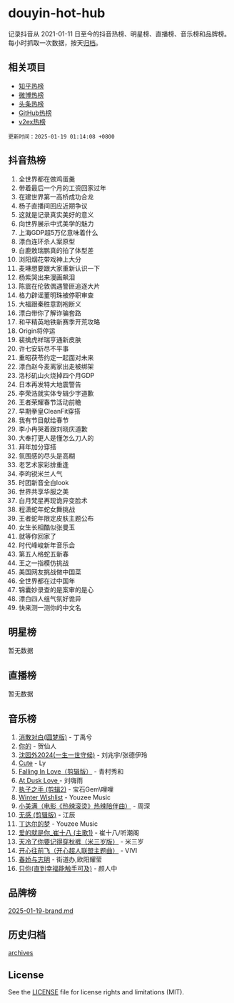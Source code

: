 # douyin-hot-hub

记录抖音从 2021-01-11 日至今的抖音热榜、明星榜、直播榜、音乐榜和品牌榜。每小时抓取一次数据，按天[归档](archives)。

## 相关项目

- [知乎热榜](https://github.com/lonnyzhang423/zhihu-hot-hub)
- [微博热榜](https://github.com/lonnyzhang423/weibo-hot-hub)
- [头条热榜](https://github.com/lonnyzhang423/toutiao-hot-hub)
- [GitHub热榜](https://github.com/lonnyzhang423/github-hot-hub)
- [v2ex热榜](https://github.com/lonnyzhang423/v2ex-hot-hub)


`更新时间：2025-01-19 01:14:08 +0800`

## 抖音热榜

1. 全世界都在做鸡蛋羹
1. 带着最后一个月的工资回家过年
1. 在建世界第一高桥成功合龙
1. 杨子直播间回应近期争议
1. 这就是记录真实美好的意义
1. 向世界展示中式美学的魅力
1. 上海GDP超5万亿意味着什么
1. 漂白连环杀人案原型
1. 白鹿敖瑞鹏真的拍了体型差
1. 浏阳烟花带戏神上大分
1. 麦琳想要跟大家重新认识一下
1. 杨紫哭出来漫画飙泪
1. 陈震在伦敦偶遇警匪追逐大片
1. 格力辟谣董明珠被停职审查
1. 大福跟秦胜意割袍断义
1. 漂白带你了解诈骗套路
1. 和平精英地铁新赛季开荒攻略
1. Origin将停运
1. 裴擒虎祥瑞亨通新皮肤
1. 许七安斩尽不平事
1. 重昭茯苓约定一起面对未来
1. 漂白赵今麦离家出走被绑架
1. 洛杉矶山火烧掉四个月GDP
1. 日本再发特大地震警告
1. 李荣浩就实体专辑少字道歉
1. 王者荣耀春节活动前瞻
1. 早期拳皇CleanFit穿搭
1. 我有节目献给春节
1. 李小冉哭着跟刘晓庆道歉
1. 大奉打更人是懂怎么刀人的
1. 拜年加分穿搭
1. 氛围感的尽头是高糊
1. 老艺术家彩排重逢
1. 李昀锐米兰人气
1. 时团新音全白look
1. 世界共享华服之美
1. 白月梵星再现诡异变脸术
1. 程潇蛇年蛇女舞挑战
1. 王者蛇年限定皮肤主题公布
1. 女生长相酷似张曼玉
1. 就等你回家了
1. 时代峰峻新年音乐会
1. 第五人格蛇五新春
1. 王之一指模仿挑战
1. 美国网友挑战做中国菜
1. 全世界都在过中国年
1. 锦囊妙录查的是案审的是心
1. 漂白四人组气氛好诡异
1. 快来测一测你的中文名

## 明星榜

暂无数据

## 直播榜

暂无数据

## 音乐榜

1. [消散对白(圆梦版)](https://sf5-hl-cdn-tos.douyinstatic.com/obj/tos-cn-ve-2774/og4jB5I5IizzoZVAAAzWgBMAsMDWoArfwBOiFs) - 丁禹兮
1. [你的](https://sf5-hl-cdn-tos.douyinstatic.com/obj/tos-cn-ve-2774/oYuIeKf42jB7sEV6B2upMdpYAgfrQWj0FeRegh) - 贺仙人
1. [沈园外2024(一生一世守候)](https://sf3-cdn-tos.douyinstatic.com/obj/tos-cn-ve-2774/oAIYMHGCmKaYKFDd6FZBf9AfMfx1eErAAEJAFH) - 刘兆宇/张德伊玲
1. [Cute](https://sf5-hl-cdn-tos.douyinstatic.com/obj/tos-cn-ve-2774/o4IbIzHWKAAB4wsS5qMBRiiAlEBGTpQRNfFvuo) - Ly
1. [Falling In Love（剪辑版）](https://sf5-hl-cdn-tos.douyinstatic.com/obj/tos-cn-ve-2774/o8ajpA8zzgBPahbBIO8AcKGBLJezFCRd1wfP9f) - 青村秀和
1. [ At Dusk  Love ](https://sf5-hl-cdn-tos.douyinstatic.com/obj/tos-cn-ve-2774/o8CrpCf5CaYgI4ZrtQgMQAFEfuGqNnRSDQAPBc) - 刘嗨雨
1. [执子之手 (剪辑2)](https://sf5-hl-cdn-tos.douyinstatic.com/obj/tos-cn-ve-2774/oUoZLQjCc31XzqsBnBQUNgeKtYPBcgbFDwtfcu) - 宝石Gem\哩哩
1. [Winter Wishlist](https://sf5-hl-cdn-tos.douyinstatic.com/obj/tos-cn-ve-2774/oIIgUOeamCFCVAzxN6MFRLIBlLGpUqQxeeHrLE) - Youzee Music
1. [小美满（电影《热辣滚烫》热辣陪伴曲）](https://sf5-hl-cdn-tos.douyinstatic.com/obj/tos-cn-ve-2774/o0GAn2lSgfZIDUgtevCGDQYnFg4CwnrBaxbTZL) - 周深
1. [无感 (剪辑版)](https://sf6-cdn-tos.douyinstatic.com/obj/tos-cn-ve-2774/o0eIsUzJBDlQaQFC5OFlgbMEZC1TFYBftOBn6p) - 江辰
1. [丁达尔的梦](https://sf5-hl-cdn-tos.douyinstatic.com/obj/tos-cn-ve-2774/oMU3WirUZBVQkAC9ccG5P2IQirziZM2RTInUY) - Youzee Music
1. [爱的就是你_崔十八 (主歌1)](https://sf5-hl-cdn-tos.douyinstatic.com/obj/tos-cn-ve-2774/oI5BO5DhFZ6UTcNCnZaOCBLtZ7WIMQGfgnXf5E) - 崔十八/听潮阁
1. [天冷了你要记得穿秋裤（米三岁版）](https://sf6-cdn-tos.douyinstatic.com/obj/tos-cn-ve-2774/oQlIwVIDWiZ6BQilAorS7MA0AgCkQDvcZAdm1) - 米三岁
1. [开心往前飞（开心超人联盟主题曲）](https://sf5-hl-cdn-tos.douyinstatic.com/obj/tos-cn-ve-2774/9d8fb7c82cf1421fb93a9fe925275e0a) - VIVI
1. [春娇与志明](https://sf5-hl-cdn-tos.douyinstatic.com/obj/tos-cn-ve-2774/e530d8fceb7044b39707d7f9ff54add1) - 街道办,欧阳耀莹
1. [只你(直到幸福能触手可及)](https://sf5-hl-cdn-tos.douyinstatic.com/obj/tos-cn-ve-2774/o0lBkRDzFTeaVSUz3ZZSCBVtZ5DIMQGfgmEAuE) - 颜人中

## 品牌榜

[2025-01-19-brand.md](archives/2025-01-19-brand.md)

## 历史归档

[archives](archives)

## License

See the [LICENSE](LICENSE) file for license rights and limitations (MIT).
